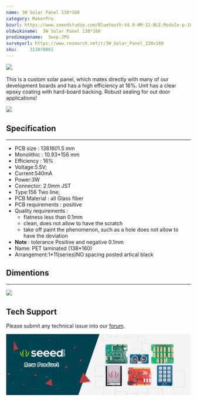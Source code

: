 ```yaml
---
name: 3W Solar Panel 138*160
category: MakerPro
bzurl: https://www.seeedstudio.com/Bluetooth-V4.0-HM-11-BLE-Module-p-1803.html
oldwikiname:  3W Solar Panel 138*160
prodimagename:  3wsp.JPG
surveyurl: https://www.research.net/r/3W_Solar_Panel_138x160
sku:     313070001
---
```

![](https://github.com/SeeedDocument/3W_Solar_Panel_138x160/raw/master/img/3wsp.JPG)

This is a custom solar panel, which mates directly with many of our development boards and has a high efficiency at 16%. Unit has a clear epoxy coating with hard-board backing. Robust sealing for out door applications!

[![](https://github.com/SeeedDocument/Seeed-WiKi/raw/master/docs/images/300px-Get_One_Now_Banner-ragular.png)](https://www.seeedstudio.com/3W-Solar-Panel-138X160-p-954.html)

##   Specification
---
*   PCB size : 138*160*1.5 mm
*   Monolithic : 10.93*156 mm
*   Efficiency : 16%
*   Voltage:5.5V;
*   Current:540mA
*   Power:3W
*   Connector: 2.0mm JST
*   Type:156 Two line;
*   PCB Material : all Glass fiber
*   PCB requirements : positive
*   Quality requirements :
    *   flatness less than 0.1mm
    *   clean, does not allow to have the scratch
    *   take off paint the phenomenon, such as a hole does not allow to have the deviation
*   **Note** : tolerance Positive and negative 0.1mm
*   Name: PET laminated (138*160)
*   Arrangement:1*11(series)NO spacing posted artical black

##   Dimentions
---
![](https://github.com/SeeedDocument/3W_Solar_Panel_138x160/raw/master/img/3W.jpg)

## Tech Support
Please submit any technical issue into our [forum](http://forum.seeedstudio.com/). <br /><p style="text-align:center"><a href="https://www.seeedstudio.com/act-4.html" target="_blank"><img src="https://github.com/SeeedDocument/Wiki_Banner/raw/master/new_product.jpg" /></a></p>